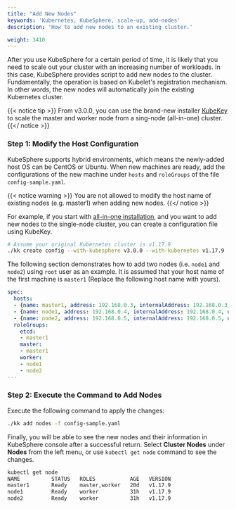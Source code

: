 ```yaml
---
title: "Add New Nodes"
keywords: 'Kubernetes, KubeSphere, scale-up, add-nodes'
description: 'How to add new nodes to an existing cluster.'

weight: 3410
---
```


After you use KubeSphere for a certain period of time, it is likely that you need to scale out your cluster with an increasing number of workloads. In this case, KubeSphere provides script to add new nodes to the cluster. Fundamentally, the operation is based on Kubelet's registration mechanism. In other words, the new nodes will automatically join the existing Kubernetes cluster.

{{< notice tip >}}
From v3.0.0, you can use the brand-new installer [KubeKey](https://github.com/kubesphere/kubekey) to scale the master and worker node from a sing-node (all-in-one) cluster.
{{</ notice >}}

### Step 1: Modify the Host Configuration

KubeSphere supports hybrid environments, which means the newly-added host OS can be CentOS or Ubuntu. When new machines are ready, add the configurations of the new machine under `hosts` and `roleGroups` of the file `config-sample.yaml`.

{{< notice warning >}}
You are not allowed to modify the host name of existing nodes (e.g. master1) when adding new nodes.
{{</ notice >}}

For example, if you start with [all-in-one installation](../../../quick-start/all-in-one-on-linux/), and you want to add new nodes to the single-node cluster, you can create a configuration file using KubeKey.

```bash
# Assume your original Kubernetes cluster is v1.17.9
./kk create config --with-kubesphere v3.0.0 --with-kubernetes v1.17.9
```

The following section demonstrates how to add two nodes (i.e. `node1` and `node2`) using `root` user as an example. It is assumed that your host name of the first machine is `master1` (Replace the following host name with yours).

```yaml
spec:
  hosts:
  - {name: master1, address: 192.168.0.3, internalAddress: 192.168.0.3, user: root, password: Qcloud@123}
  - {name: node1, address: 192.168.0.4, internalAddress: 192.168.0.4, user: root, password: Qcloud@123}
  - {name: node2, address: 192.168.0.5, internalAddress: 192.168.0.5, user: root, password: Qcloud@123}
  roleGroups:
    etcd:
    - master1
    master:
    - master1
    worker:
    - node1
    - node2
···
```

### Step 2: Execute the Command to Add Nodes

Execute the following command to apply the changes:

```bash
./kk add nodes -f config-sample.yaml
```

Finally, you will be able to see the new nodes and their information in KubeSphere console after a successful return. Select **Cluster Nodes** under **Nodes** from the left menu, or use `kubectl get node` command to see the changes.

```bash
kubectl get node
NAME          STATUS   ROLES           AGE   VERSION
master1       Ready    master,worker   20d   v1.17.9
node1         Ready    worker          31h   v1.17.9
node2         Ready    worker          31h   v1.17.9
```
